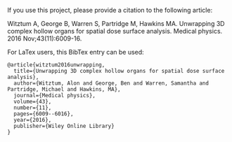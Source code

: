 If you use this project, please provide a citation to the following article:

Witztum A, George B, Warren S, Partridge M, Hawkins MA. Unwrapping 3D complex hollow organs for spatial dose surface analysis. Medical physics. 2016 Nov;43(11):6009-16.

For LaTex users, this BibTex entry can be used:

```
@article{witztum2016unwrapping,
  title={Unwrapping 3D complex hollow organs for spatial dose surface analysis},
  author={Witztum, Alon and George, Ben and Warren, Samantha and Partridge, Michael and Hawkins, MA},
  journal={Medical physics},
  volume={43},
  number={11},
  pages={6009--6016},
  year={2016},
  publisher={Wiley Online Library}
}
```